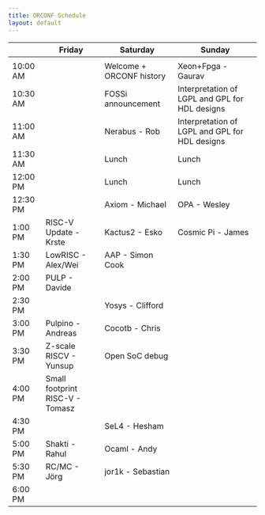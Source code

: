 ```yaml
---
title: ORCONF Schedule
layout: default
---
```


|          | Friday                          | Saturday                      | Sunday
| -------- | ------------------------------- | ----------------------------- | ----------------------------------------------
|          |                                 |                               |
| 10:00 AM |                                 | Welcome + ORCONF history      | Xeon+Fpga - Gaurav
| 10:30 AM |                                 | FOSSi announcement            | Interpretation of LGPL and GPL for HDL designs
| 11:00 AM |                                 | Nerabus - Rob                 | Interpretation of LGPL and GPL for HDL designs
| 11:30 AM |                                 | Lunch                         | Lunch
| 12:00 PM |                                 | Lunch                         | Lunch
| 12:30 PM |                                 | Axiom - Michael               | OPA - Wesley
| 1:00 PM  | RISC-V Update - Krste           | Kactus2 - Esko                | Cosmic Pi - James
| 1:30 PM  | LowRISC - Alex/Wei              | AAP - Simon Cook              |
| 2:00 PM  | PULP - Davide                   |                               |
| 2:30 PM  |                                 | Yosys - Clifford              |
| 3:00 PM  | Pulpino - Andreas               | Cocotb - Chris                |
| 3:30 PM  | Z-scale RISCV - Yunsup          | Open SoC debug                |
| 4:00 PM  | Small footprint RISC-V - Tomasz |                               |
| 4:30 PM  |                                 | SeL4 - Hesham                 |
| 5:00 PM  | Shakti - Rahul                  | Ocaml - Andy                  |
| 5:30 PM  | RC/MC - Jörg                    | jor1k - Sebastian             |
| 6:00 PM  |                                 |                               |
